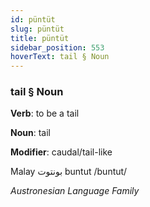 ```yaml
---
id: püntüt
slug: püntüt
title: püntüt
sidebar_position: 553
hoverText: tail § Noun
---
```


### tail § Noun

**Verb**: to be a tail

**Noun**: tail

**Modifier**: caudal/tail-like

Malay بونتوت buntut /buntut/

*Austronesian Language Family*